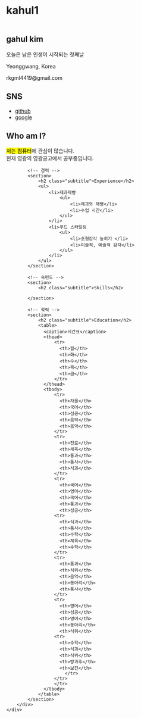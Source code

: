 # kahul1
<!doctype html>
<html lang="ko">
<head>
	<title>온라인 프로필</title>
	<meta charset="utf-8">
  <link rel="stylesheet" href="css/style.css">
  <style>
    table {
      width:70%;  /* 표의 너비 */
      border:1px solid #222; /* 1픽셀짜리 표 테두리 */
      border-collapse: collapse; /* 중복되는 표와 셀의 테두리를 한 줄로 표시 */
    }
    thead {
      background:#eee;  /* 제목 행의 배경 색 */
    }
    th, td {
      border:1px solid #ccc; /* 1픽셀짜리 셀 테두리 */
      padding:5px;  /* 셀 테두리와 셀 내용 사이의 여백(패딩) */
      font-size:0.8em;  /* 셀의 글자 크기 */
    }
  </style>
</head>

<body>
    <div id="container">
        <!-- 사이드바 -->
        <aside>
            <div id="namecard">
                <img src="images/pf.jpg" alt="">
                <h1>gahul kim</h1>    
                <p>오늘은 남은 인생이 시작되는 첫째날</p>
            </div>
            <div id="detail">
                <p>Yeonggwang, Korea</p>
                <p>rkgml4419@gmail.com</p>                                 
            </div>
            <div id="sns">
                <h2>SNS</h2>
                <ul>                    
					<li>
						<a href="https://www.github.com/">github</a>
					</li>
					<li>
						<a href="https://www.google.com/search?q">google</a>
					</li>
				</ul>
            </div>           
        </aside>
        <div id="main">
            <!-- 자기 소개 -->
            <section>
                <h2 class="subtitle">Who am I?</h2>
                <p><mark>저는 컴퓨터</mark>에 관심이 많습니다. <br>현재 영광의 영광공고에서 공부중입니다.</p>
            </section>

            <!-- 경력 -->
            <section>
                <h2 class="subtitle">Experience</h2>
                <ul>
                    <li>제과제빵
                        <ul>
                            <li>제과와 제빵</li>
                            <li>수업 시간</li>
                        </ul>
                    </li>
                    <li>푸드 스타일링
                        <ul>
                            <li>조형감각 높히기 </li>
                            <li>미술적, 예술적 감각</li>
                        </ul>                        
                    </li>
                </ul>             
            </section>

            <!-- 숙련도 -->
            <section>
                <h2 class="subtitle">Skills</h2>

            </section>

            <!-- 학력 -->
            <section>
                <h2 class="subtitle">Education</h2>
                <table>
                  <caption>시간표</caption>
                  <thead>
                      <tr>
                        <th>월</th>
                        <th>화</th>
                        <th>수</th>
                        <th>목</th>
                        <th>금</th>
                      </tr>
                  </thead>
                  <tbody>
                      <tr>
                        <th>자율</th>
                        <th>국어</th>
                        <th>성공</th>
                        <th>음악</th>
                        <th>음악</th>
                      </tr>
                      <tr>
                        <th>진로</th>
                        <th>체육</th>
                        <th>통과</th>
                        <th>통사</th>
                        <th>식과</th>
                      </tr>
                      <tr>
                        <th>국어</th>
                        <th>영어</th>
                        <th>국어</th>
                        <th>통과</th>
                        <th>성공</th>
                      <tr>
                        <th>식과</th>
                        <th>통사</th>
                        <th>수학</th>
                        <th>체육</th>
                        <th>수학</th>
                      </tr>
                      <tr>
                        <th>통과</th>
                        <th>식위</th>
                        <th>음악</th>
                        <th>동아리</th>
                        <th>통사</th>
                      </tr>
                      <tr>
                        <th>영어</th>
                        <th>성공</th>
                        <th>영어</th>
                        <th>동아리</th>
                        <th>식위</th>
                      <tr>
                        <th>수학</th>
                        <th>식과</th>
                        <th>식위</th>
                        <th>방과후</th>
                        <th>보건</th>
                          </tr>
                      </tr>
                      </tr>
                  </tbody>
                </table>
            </section>
        </div>        
    </div>
</body>
</html>
